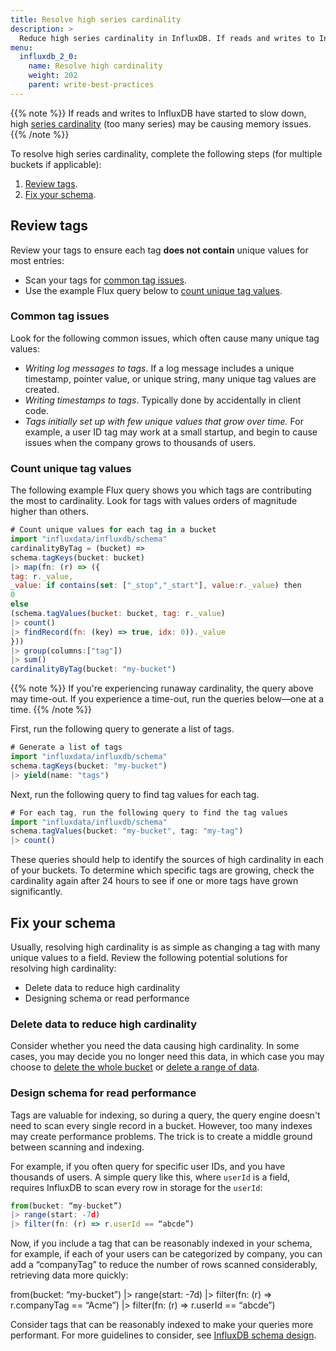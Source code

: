 ```yaml
---
title: Resolve high series cardinality
description: >
  Reduce high series cardinality in InfluxDB. If reads and writes to InfluxDB have started to slow down, you may have high cardinality. Find the source of high cardinality and fix your schema to resolve high cardinality issues.
menu:
  influxdb_2_0:
    name: Resolve high cardinality
    weight: 202
    parent: write-best-practices
---
```


{{% note %}}
If reads and writes to InfluxDB have started to slow down, high [series cardinality](/influxdb/v2.0/reference/glossary/#series-cardinality) (too many series) may be causing memory issues.
{{% /note %}}

To resolve high series cardinality, complete the following steps (for multiple buckets if applicable):

1. [Review tags](#review-tags).
2. [Fix your schema](#fix-your-schema).

## Review tags

Review your tags to ensure each tag **does not contain** unique values for most entries:

- Scan your tags for [common tag issues](#common-tag-issues).
- Use the example Flux query below to [count unique tag values](#count-unique-tag-values).

### Common tag issues

Look for the following common issues, which often cause many unique tag values:

- *Writing log messages to tags*. If a log message includes a unique timestamp, pointer value, or unique string, many unique tag values are created.
- *Writing timestamps to tags*. Typically done by accidentally in client code.
- *Tags initially set up with few unique values that grow over time.* For example, a user ID tag may work at a small startup, and begin to cause issues when the company grows to thousands of users.

### Count unique tag values

The following example Flux query shows you which tags are contributing the most to cardinality. Look for tags with values orders of magnitude higher than others.

  ```js
  # Count unique values for each tag in a bucket
  import "influxdata/influxdb/schema"
  cardinalityByTag = (bucket) =>
  schema.tagKeys(bucket: bucket)
  |> map(fn: (r) => ({
  tag: r._value,
  _value: if contains(set: ["_stop","_start"], value:r._value) then
  0
  else
  (schema.tagValues(bucket: bucket, tag: r._value)
  |> count()
  |> findRecord(fn: (key) => true, idx: 0))._value
  }))
  |> group(columns:["tag"])
  |> sum()
  cardinalityByTag(bucket: "my-bucket")
  ```

{{% note %}}
 If you're experiencing runaway cardinality, the query above may time-out. If you experience a time-out, run the queries below—one at a time.
{{% /note %}}

First, run the following query to generate a list of tags.

  ```js
  # Generate a list of tags
  import "influxdata/influxdb/schema"
  schema.tagKeys(bucket: "my-bucket")
  |> yield(name: "tags")
  ```

Next, run the following query to find tag values for each tag.

  ```js
  # For each tag, run the following query to find the tag values
  import "influxdata/influxdb/schema"
  schema.tagValues(bucket: "my-bucket", tag: "my-tag")
  |> count()
  ```

These queries should help to identify the sources of high cardinality in each of your buckets. To determine which specific tags are growing, check the cardinality again after 24 hours to see if one or more tags have grown significantly.

## Fix your schema

Usually, resolving high cardinality is as simple as changing a tag with many unique values to a field. Review the following potential solutions for resolving high cardinality:

- Delete data to reduce high cardinality
- Designing schema or read performance

### Delete data to reduce high cardinality

Consider whether you need the data causing high cardinality. In some cases, you may decide you no longer need this data, in which case you may choose to [delete the whole bucket](/influxdb/v2.0/organizations/buckets/delete-bucket/) or [delete a range of data](/influxdb/v2.0/write-data/delete-data/).

### Design schema for read performance

Tags are valuable for indexing, so during a query, the query engine doesn't need to scan every single record in a bucket. However, too many indexes may create performance problems. The trick is to create a middle ground between scanning and indexing.

For example, if you often query for specific user IDs, and you have thousands of users. A simple query like this, where `userId` is a field, requires InfluxDB to scan every row in storage for the `userId`:

```js
from(bucket: “my-bucket”)
|> range(start: -7d)
|> filter(fn: (r) => r.userId == “abcde”)
```

Now, if you include a tag that can be reasonably indexed in your schema, for example, if each of your users can be categorized by company, you can add a “companyTag” to reduce the number of rows scanned considerably, retrieving data more quickly:

from(bucket: “my-bucket”)
|> range(start: -7d)
|> filter(fn: (r) => r.companyTag == “Acme”)
|> filter(fn: (r) => r.userId == “abcde”)

Consider tags that can be reasonably indexed to make your queries more performant. For more guidelines to consider, see [InfluxDB schema design](/influxdb/v2.0/write-data/best-practices/schema-design/).